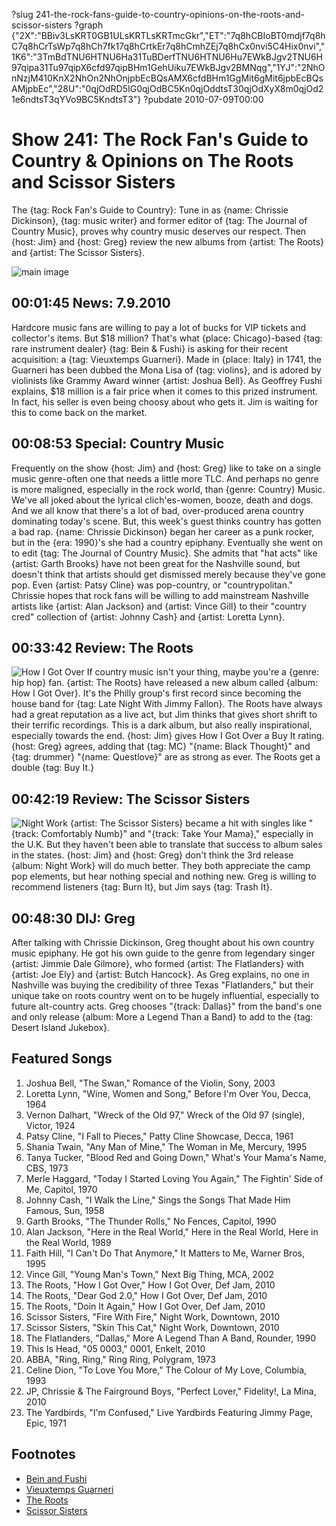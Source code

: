 ?slug 241-the-rock-fans-guide-to-country-opinions-on-the-roots-and-scissor-sisters
?graph {"2X":"BBiv3LsKRT0GB1ULsKRTLsKRTmcGkr","ET":"7q8hCBIoBT0mdjf7q8hC7q8hCrTsWp7q8hCh7fk17q8hCrtkEr7q8hCmhZEj7q8hCx0nvi5C4Hix0nvi","1K6":"3TmBdTNU6HTNU6Ha31TuBDerfTNU6HTNU6Hu7EWkBJgv2TNU6H97qipa31Tu97qipX6cfd97qipBHm1GehUiku7EWkBJgv2BMNqg","1YJ":"2NhOnNzjM410KnX2NhOn2NhOnjpbEcBQsAMX6cfdBHm1GgMit6gMit6jpbEcBQsAMjpbEc","28U":"0qjOdRD5IG0qjOdBC5Kn0qjOddtsT30qjOdXyX8m0qjOd21e6ndtsT3qYVo9BC5KndtsT3"}
?pubdate 2010-07-09T00:00

# Show 241: The Rock Fan's Guide to Country & Opinions on The Roots and Scissor Sisters
The {tag: Rock Fan's Guide to Country}: Tune in as {name: Chrissie Dickinson}, {tag: music writer} and former editor of {tag: The Journal of Country Music}, proves why country music deserves our respect. Then {host: Jim} and {host: Greg} review the new albums from {artist: The Roots} and {artist: The Scissor Sisters}.

![main image](//static.soundopinions.org/images/2010/countrymusic.jpg)


## 00:01:45 News: 7.9.2010 
Hardcore music fans are willing to pay a lot of bucks for VIP tickets and collector's items. But $18 million? That's what {place: Chicago}-based {tag: rare instrument dealer} {tag: Bein & Fushi} is asking for their recent acquisition: a {tag: Vieuxtemps Guarneri}. Made in {place: Italy} in 1741, the Guarneri has been dubbed the Mona Lisa of {tag: violins}, and is adored by violinists like Grammy Award winner {artist: Joshua Bell}. As Geoffrey Fushi explains, $18 million is a fair price when it comes to this prized instrument. In fact, his seller is even being choosy about who gets it. Jim is waiting for this to come back on the market.

## 00:08:53 Special: Country Music
Frequently on the show {host: Jim} and {host: Greg} like to take on a single music genre-often one that needs a little more TLC. And perhaps no genre is more maligned, especially in the rock world, than {genre: Country} Music. We've all joked about the lyrical clich'es-women, booze, death and dogs. And we all know that there's a lot of bad, over-produced arena country dominating today's scene. But, this week's guest thinks country has gotten a bad rap. {name: Chrissie Dickinson} began her career as a punk rocker, but in the {era: 1990}'s she had a country epiphany. Eventually she went on to edit {tag: The Journal of Country Music}. She admits that  "hat acts"  like {artist: Garth Brooks} have not been great for the Nashville sound, but doesn't think that artists should get dismissed merely because they've gone pop. Even {artist: Patsy Cline} was pop-country, or  "countrypolitan."  Chrissie hopes that rock fans will be willing to add mainstream Nashville artists like {artist: Alan Jackson} and {artist: Vince Gill} to their  "country cred"  collection of {artist: Johnny Cash} and {artist: Loretta Lynn}.

## 00:33:42 Review: The Roots
![How I Got Over](//static.soundopinions.org/assets/241/1K60.jpg "43680/377445282")
If country music isn't your thing, maybe you're a {genre: hip hop} fan. {artist: The Roots} have released a new album called {album: How I Got Over}. It's the Philly group's first record since becoming the house band for {tag: Late Night With Jimmy Fallon}. The Roots have always had a great reputation as a live act, but Jim thinks that gives short shrift to their terrific recordings. This is a dark album, but also really inspirational, especially towards the end. {host: Jim} gives How I Got Over a Buy It rating. {host: Greg} agrees, adding that {tag: MC} "{name: Black Thought}" and {tag: drummer} "{name: Questlove}" are as strong as ever. The Roots get a double {tag: Buy It.}

## 00:42:19 Review: The Scissor Sisters
![Night Work](//static.soundopinions.org/assets/241/1YJ0.jpg "5610556/377551223")
{artist: The Scissor Sisters} became a hit with singles like "{track: Comfortably Numb}" and "{track: Take Your Mama}," especially in the U.K. But they haven't been able to translate that success to album sales in the states. {host: Jim} and {host: Greg} don't think the 3rd release {album: Night Work} will do much better. They both appreciate the camp pop elements, but hear nothing special and nothing new. Greg is willing to recommend listeners {tag: Burn It}, but Jim says {tag: Trash It}.

## 00:48:30 DIJ: Greg
After talking with Chrissie Dickinson, Greg thought about his own country music epiphany. He got his own guide to the genre from legendary singer {artist: Jimmie Dale Gilmore}, who formed {artist: The Flatlanders} with {artist: Joe Ely} and {artist: Butch Hancock}. As Greg explains, no one in Nashville was buying the credibility of three Texas "Flatlanders," but their unique take on roots country went on to be hugely influential, especially to future alt-country acts. Greg chooses "{track: Dallas}" from the band's one and only release {album: More a Legend Than a Band} to add to the {tag: Desert Island Jukebox}.

## Featured Songs
1. Joshua Bell, "The Swan," Romance of the Violin, Sony, 2003
2. Loretta Lynn, "Wine, Women and Song," Before I'm Over You, Decca, 1964
3. Vernon Dalhart, "Wreck of the Old 97," Wreck of the Old 97 (single), Victor, 1924
4. Patsy Cline, "I Fall to Pieces," Patty Cline Showcase, Decca, 1961
5. Shania Twain, "Any Man of Mine," The Woman in Me, Mercury, 1995
6. Tanya Tucker, "Blood Red and Going Down," What's Your Mama's Name, CBS, 1973
7. Merle Haggard, "Today I Started Loving You Again," The Fightin' Side of Me, Capitol, 1970
8. Johnny Cash, "I Walk the Line," Sings the Songs That Made Him Famous, Sun, 1958 
9. Garth Brooks, "The Thunder Rolls," No Fences, Capitol, 1990
10. Alan Jackson, "Here in the Real World," Here in the Real World, Here in the Real World, 1989
11. Faith Hill, "I Can't Do That Anymore," It Matters to Me, Warner Bros, 1995
12. Vince Gill, "Young Man's Town," Next Big Thing, MCA, 2002
13. The Roots, "How I Got Over," How I Got Over, Def Jam, 2010 
14. The Roots, "Dear God 2.0," How I Got Over, Def Jam, 2010
15. The Roots, "Doin It Again," How I Got Over, Def Jam, 2010
16. Scissor Sisters, "Fire With Fire," Night Work, Downtown, 2010
17. Scissor Sisters, "Skin This Cat," Night Work, Downtown, 2010
18. The Flatlanders, "Dallas," More A Legend Than A Band, Rounder, 1990
19. This Is Head, "05 0003," 0001, Enkelt, 2010
20. ABBA, "Ring, Ring," Ring Ring, Polygram, 1973
21. Celine Dion, "To Love You More," The Colour of My Love, Columbia, 1993
22. JP, Chrissie & The Fairground Boys, "Perfect Lover," Fidelity!, La Mina, 2010
23. The Yardbirds, "I'm Confused," Live Yardbirds Featuring Jimmy Page, Epic, 1971


## Footnotes
- [Bein and Fushi](http://beinfushi.com/)
- [Vieuxtemps Guarneri](http://www.theguardian.com/music/2010/jul/05/vieuxtemps-guarneri-violin-sale)
- [The Roots](http://www.theroots.com/)
- [Scissor Sisters](http://www.scissorsisters.com/)
